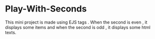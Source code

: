 # Play-With-Seconds
This mini project is made using EJS tags . When the second is even , it displays some items and when the second is odd , it displays some html texts.
